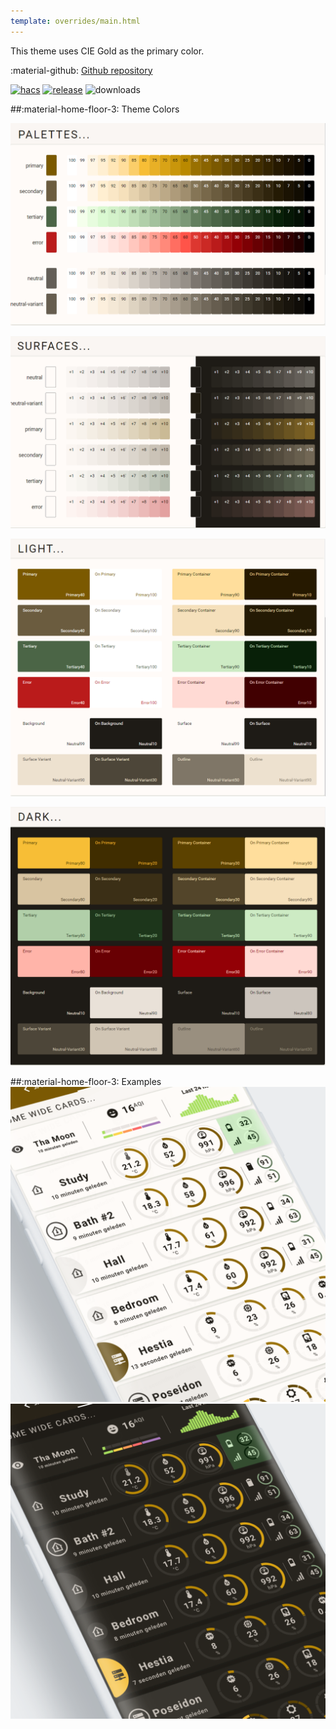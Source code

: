 ```yaml
---
template: overrides/main.html
---
```


This theme uses CIE Gold as the primary color.

:material-github: [Github repository][m3-theme-github-url]

[![hacs][hacs-badge]][hacs-url]
[![release][release-badge]][release-url]
![downloads][downloads-badge]

##:material-home-floor-3: Theme Colors


[![M3 Palettes]][M3 Palettes]

[![M3 Surfaces]][M3 Surfaces]

[![M3 Light]][M3 Light]

[![M3 Dark]][M3 Dark]

##:material-home-floor-3: Examples
[![M3 Example Light]][M3 Example Light]
[![M3 Example Dark]][M3 Example Dark]

<!--- References to pictures... --->

[M3 Palettes]: ../assets/screenshots/m3-theme-c04-palettes.png
[M3 Surfaces]: ../assets/screenshots/m3-theme-c04-surfaces.png
[M3 Light]: ../assets/screenshots/m3-theme-c04-light.png
[M3 Dark]: ../assets/screenshots/m3-theme-c04-dark.png

[M3 Example Light]: ../assets/screenshots/m3-example-c04-light.png
[M3 Example Dark]: ../assets/screenshots/m3-example-c04-dark.png

<!--- References to external links... --->

[sak-example-12-url]: https://swiss-army-knife.docs.amoebelabs.com/examples/example-12/
[m3-theme-github-url]: https://github.com/AmoebeLabs/HA-Theme_M3-c04-gold

<!-- Badges -->

[hacs-url]: https://github.com/hacs/default
[hacs-badge]: https://img.shields.io/badge/HACS-Default-41BDF5.svg?style=for-the-badge
[release-badge]: https://img.shields.io/github/v/release/AmoebeLabs/HA-Theme_M3-c04-gold?style=for-the-badge
[downloads-badge]: https://img.shields.io/github/downloads/AmoebeLabs/HA-Theme_M3-c04-gold/total?style=for-the-badge


<!-- References -->

[home-assistant]: https://www.home-assistant.io/
[home-assitant-theme-docs]: https://www.home-assistant.io/integrations/frontend/#defining-themes
[hacs]: https://hacs.xyz
[release-url]: https://github.com/AmoebeLabs/HA-Theme_M3-c04-gold/releases
[sak-docs-url]: https://swiss-army-knife.docs.amoebelabs.com/
